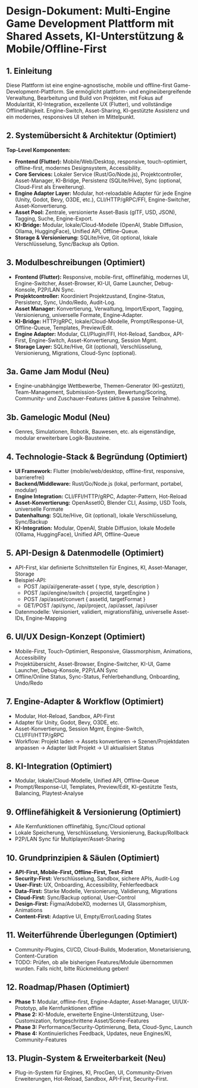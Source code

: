 # Design-Dokument: Multi-Engine Game Development Plattform mit Shared Assets, KI-Unterstützung & Mobile/Offline-First

## 1. Einleitung
Diese Plattform ist eine engine-agnostische, mobile und offline-first Game-Development-Plattform. Sie ermöglicht plattform- und engineübergreifende Verwaltung, Bearbeitung und Build von Projekten, mit Fokus auf Modularität, KI-Integration, exzellente UX (Flutter), und vollständige Offlinefähigkeit. Engine-Switch, Asset-Sharing, KI-gestützte Assistenz und ein modernes, responsives UI stehen im Mittelpunkt.

## 2. Systemübersicht & Architektur (Optimiert)
**Top-Level Komponenten:**
- **Frontend (Flutter):** Mobile/Web/Desktop, responsive, touch-optimiert, offline-first, modernes Designsystem, Accessibility.
- **Core Services:** Lokaler Service (Rust/Go/Node.js), Projektcontroller, Asset-Manager, KI-Bridge, Persistenz (SQLite/Hive), Sync (optional, Cloud-First als Erweiterung).
- **Engine Adapter Layer:** Modular, hot-reloadable Adapter für jede Engine (Unity, Godot, Bevy, O3DE, etc.), CLI/HTTP/gRPC/FFI, Engine-Switcher, Asset-Konvertierung.
- **Asset Pool:** Zentrale, versionierte Asset-Basis (glTF, USD, JSON), Tagging, Suche, Engine-Export.
- **KI-Bridge:** Modular, lokale/Cloud-Modelle (OpenAI, Stable Diffusion, Ollama, HuggingFace), Unified API, Offline-Queue.
- **Storage & Versionierung:** SQLite/Hive, Git optional, lokale Verschlüsselung, Sync/Backup als Option.

## 3. Modulbeschreibungen (Optimiert)
- **Frontend (Flutter):** Responsive, mobile-first, offlinefähig, modernes UI, Engine-Switcher, Asset-Browser, KI-UI, Game Launcher, Debug-Konsole, P2P/LAN Sync.
- **Projektcontroller:** Koordiniert Projektzustand, Engine-Status, Persistenz, Sync, Undo/Redo, Audit-Log.
- **Asset Manager:** Konvertierung, Verwaltung, Import/Export, Tagging, Versionierung, universelle Formate, Engine-Adapter.
- **KI-Bridge:** HTTP/gRPC, lokale/Cloud-Modelle, Prompt/Response-UI, Offline-Queue, Templates, Preview/Edit.
- **Engine Adapter:** Modular, CLI/Plugin/FFI, Hot-Reload, Sandbox, API-First, Engine-Switch, Asset-Konvertierung, Session Mgmt.
- **Storage Layer:** SQLite/Hive, Git (optional), Verschlüsselung, Versionierung, Migrations, Cloud-Sync (optional).

## 3a. Game Jam Modul (Neu)
- Engine-unabhängige Wettbewerbe, Themen-Generator (KI-gestützt), Team-Management, Submission-System, Bewertung/Scoring, Community- und Zuschauer-Features (aktive & passive Teilnahme).

## 3b. Gamelogic Modul (Neu)
- Genres, Simulationen, Robotik, Bauwesen, etc. als eigenständige, modular erweiterbare Logik-Bausteine.

## 4. Technologie-Stack & Begründung (Optimiert)
- **UI Framework:** Flutter (mobile/web/desktop, offline-first, responsive, barrierefrei)
- **Backend/Middleware:** Rust/Go/Node.js (lokal, performant, portabel, modular)
- **Engine Integration:** CLI/FFI/HTTP/gRPC, Adapter-Pattern, Hot-Reload
- **Asset-Konvertierung:** OpenAssetIO, Blender CLI, Assimp, USD Tools, universelle Formate
- **Datenhaltung:** SQLite/Hive, Git (optional), lokale Verschlüsselung, Sync/Backup
- **KI-Integration:** Modular, OpenAI, Stable Diffusion, lokale Modelle (Ollama, HuggingFace), Unified API, Offline-Queue

## 5. API-Design & Datenmodelle (Optimiert)
- API-First, klar definierte Schnittstellen für Engines, KI, Asset-Manager, Storage
- Beispiel-API:
  - POST /api/ai/generate-asset { type, style, description }
  - POST /api/engine/switch { projectId, targetEngine }
  - POST /api/asset/convert { assetId, targetFormat }
  - GET/POST /api/sync, /api/project, /api/asset, /api/user
- Datenmodelle: Versioniert, validiert, migrationsfähig, universelle Asset-IDs, Engine-Mapping

## 6. UI/UX Design-Konzept (Optimiert)
- Mobile-First, Touch-Optimiert, Responsive, Glassmorphism, Animations, Accessibility
- Projektübersicht, Asset-Browser, Engine-Switcher, KI-UI, Game Launcher, Debug-Konsole, P2P/LAN Sync
- Offline/Online Status, Sync-Status, Fehlerbehandlung, Onboarding, Undo/Redo

## 7. Engine-Adapter & Workflow (Optimiert)
- Modular, Hot-Reload, Sandbox, API-First
- Adapter für Unity, Godot, Bevy, O3DE, etc.
- Asset-Konvertierung, Session Mgmt, Engine-Switch, CLI/FFI/HTTP/gRPC
- Workflow: Projekt laden → Assets konvertieren → Szenen/Projektdaten anpassen → Adapter lädt Projekt → UI aktualisiert Status

## 8. KI-Integration (Optimiert)
- Modular, lokale/Cloud-Modelle, Unified API, Offline-Queue
- Prompt/Response-UI, Templates, Preview/Edit, KI-gestützte Tests, Balancing, Playtest-Analyse

## 9. Offlinefähigkeit & Versionierung (Optimiert)
- Alle Kernfunktionen offlinefähig, Sync/Cloud optional
- Lokale Speicherung, Verschlüsselung, Versionierung, Backup/Rollback
- P2P/LAN Sync für Multiplayer/Asset-Sharing

## 10. Grundprinzipien & Säulen (Optimiert)
- **API-First, Mobile-First, Offline-First, Test-First**
- **Security-First:** Verschlüsselung, Sandbox, sichere APIs, Audit-Log
- **User-First:** UX, Onboarding, Accessibility, Fehlerfeedback
- **Data-First:** Starke Modelle, Versionierung, Validierung, Migrations
- **Cloud-First:** Sync/Backup optional, User-Control
- **Design-First:** Figma/AdobeXD, modernes UI, Glassmorphism, Animations
- **Content-First:** Adaptive UI, Empty/Error/Loading States

## 11. Weiterführende Überlegungen (Optimiert)
- Community-Plugins, CI/CD, Cloud-Builds, Moderation, Monetarisierung, Content-Curation
- TODO: Prüfen, ob alle bisherigen Features/Module übernommen wurden. Falls nicht, bitte Rückmeldung geben!

## 12. Roadmap/Phasen (Optimiert)
- **Phase 1:** Modular, offline-first, Engine-Adapter, Asset-Manager, UI/UX-Prototyp, alle Kernfunktionen offline
- **Phase 2:** KI-Module, erweiterte Engine-Unterstützung, User-Customization, fortgeschrittene Asset/Scene-Features
- **Phase 3:** Performance/Security-Optimierung, Beta, Cloud-Sync, Launch
- **Phase 4:** Kontinuierliches Feedback, Updates, neue Engines/KI, Community-Features

## 13. Plugin-System & Erweiterbarkeit (Neu)
- Plug-in-System für Engines, KI, ProcGen, UI, Community-Driven Erweiterungen, Hot-Reload, Sandbox, API-First, Security-First.
